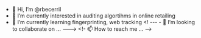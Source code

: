 - 👋 Hi, I’m @rbecerril
- 👀 I’m currently interested in auditing algortihms in online retailing
- 🌱 I’m currently learning fingerprinting, web tracking
<! --- - 💞️ I’m looking to collaborate on ... --->
<!- 📫 How to reach me ... -->

<!---
rbecerril/rbecerril is a ✨ special ✨ repository because its `README.md` (this file) appears on your GitHub profile.
You can click the Preview link to take a look at your changes.
--->
